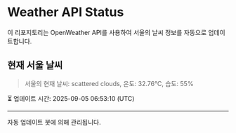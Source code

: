 
# Weather API Status

이 리포지토리는 OpenWeather API를 사용하여 서울의 날씨 정보를 자동으로 업데이트합니다.

## 현재 서울 날씨
> 서울의 현재 날씨: scattered clouds, 온도: 32.76°C, 습도: 55%

⏳ 업데이트 시간: 2025-09-05 06:53:10 (UTC)

---
자동 업데이트 봇에 의해 관리됩니다.
